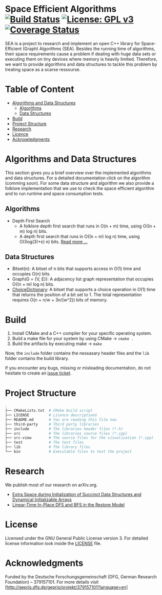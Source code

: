 Space Efficient Algorithms [![Build Status](https://travis-ci.org/thm-mni-ii/sea.svg?branch=master)](https://travis-ci.org/thm-mni-ii/sea) [![License: GPL v3](https://img.shields.io/badge/License-GPL%20v3-blue.svg)](https://www.gnu.org/licenses/gpl-3.0) [![Coverage Status](https://coveralls.io/repos/github/thm-mni-ii/sea/badge.svg?branch=master)](https://coveralls.io/github/thm-mni-ii/sea?branch=master)
===

SEA is a project to research and implement an open C++ library for Space-Efficient (Graph) Algorithms (SEA).
Besides the running time of algorithms, their space requirements cause a problem if dealing with huge
data sets or executing them on tiny devices where memory is heavily limited. Therefore, we want to provide algorithms and data structures to tackle this problem by treating space as a scarse ressourse.

# Table of Content
* [Algorithms and Data Structures](#algorithms-and-data-structures)
    * [Algorithms](#algorithms)
    * [Data Structures](#data-structures)
* [Build](#build)
* [Project Structure](#project-structure)
* [Research](#research)
* [Licence](#licence)
* [Acknowledgments](#acknowledgments)

# Algorithms and Data Structures
This section gives you a brief overview over the implemented algorithms and data structures. For a detailed documentation click on the algorithm (comming soon).
For some data structure and algorithm we also provide a folklore implementation that we use to check the space efficient algorithm and to run runtime and space consumption tests.

## Algorithms
* Depth First Search
    * A folklore depth first search that runs in O(n + m) time, using O((n + m) log n) bits.
    * A depth first search that runs in O((n + m) log n) time, using O((log(3)+ε) n) bits. [Read more ...](docs/n-bit-dfs.md) 
    

## Data Structures
* Bitset(n): A bitset of n bits that supports access in O(1) time and occupies O(n) bits.
* Graph(G = {V, E}): A adjacency list graph representation that occupies O((n + m) log n) bits.
* [ChoiceDictionary](docs/choice-dictionary.md): A bitset that supports a choice operation in O(1) time that returns the position of a bit set to 1. The total representation requires O(n + n/w + 3n/(w^2)) bits of memory.

# Build
1. Install CMake and a C++ compiler for your specific operating system.
2. Build a make file for your system by using CMake -> `cmake .`
3. Build the artifacts by executing make -> `make`

Now, the `include` folder contains the nessasary header files and the `lib` folder contains the build library.

If you encounter any bugs, missing or misleading documentation, do not hesitate to create an [issue ticket](https://github.com/thm-mni-ii/sea/issues/new).

# Project Structure
```bash
.
├── CMakeLists.txt  # CMake build script
├── LICENSE         # Licence descriptionö
├── README.md       # You are reading this file now
├── third-party     # Third party libraries
├── include         # The libraries header files (*.h)
├── src             # The libraries source files (*.cpp)
├── src-view        # The source files for the visualization (*.cpp)
├── test            # The test files
├── lib             # The library files
└── bin             # Executable files to test the project
```

# Research
We publish most of our research on arXiv.org.

* [Extra Space during Initialization of Succinct Data Structures and Dynamical Initializable Arrays](https://arxiv.org/abs/1803.09675)
* [Linear-Time In-Place DFS and BFS in the Restore Model](https://arxiv.org/abs/1803.04282)

# License
Licensed under the GNU General Public License version 3. For detailed license information look inside the [LICENSE](LICENSE) file.

# Acknowledgments
Funded by the Deutsche Forschungsgemeinschaft (DFG, German Research Foundation) – 379157101.
For more details visit [http://gepris.dfg.de/gepris/projekt/379157101?language=en]